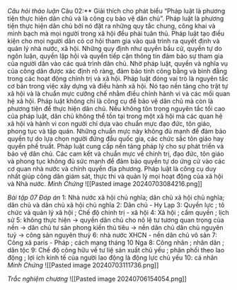 *Câu hỏi thảo luận*
	Câu 02:** Giải thích cho phát biểu “Pháp luật là phương tiện thực hiện dân chủ và là công cụ bảo vệ dân chủ”. 
	Pháp luật là phương tiện thực hiện dân chủ bởi nó đặt ra những quy tắc chung, công khai và minh bạch mà mọi người trong xã hội đều phải tuân thủ. Pháp luật tạo điều kiện cho mọi người dân có cơ hội tham gia vào quá trình ra quyết định và quản lý nhà nước, xã hội. Những quy định như quyền bầu cử, quyền tự do ngôn luận, quyền lập hội và quyền tiếp cận thông tin đảm bảo sự tham gia của người dân vào các quá trình dân chủ. Nhờ pháp luật, quyền và nghĩa vụ của công dân được xác định rõ ràng, đảm bảo tính công bằng và bình đẳng trong các hoạt động chính trị và xã hội.
	Pháp luật đóng vai trò là nguyên tắc cơ bản trong việc xây dựng và điều hành xã hội. Nó tạo nền tảng cho trật tự xã hội và là chuẩn mực cưỡng chế nhằm điều chỉnh hành vi và các mối quan hệ xã hội. Pháp luật không chỉ là công cụ để bảo vệ dân chủ mà còn là phương tiện để thực hiện dân chủ.
	Nếu không tôn trọng nguyên tắc tối cao của pháp luật, dân chủ không thể tồn tại trong một xã hội mà các quan hệ xã hội và hành vi con người chỉ dựa vào chuẩn mực đạo đức, tôn giáo, phong tục và tập quán. Những chuẩn mực này không đủ mạnh để đảm bảo quyền tự do lựa chọn người đứng đầu quốc gia, các chức sắc tôn giáo hay quyền phế truất.
	Pháp luật cung cấp nền tảng pháp lý cho sự phát triển và bảo vệ dân chủ. Các cam kết và chuẩn mực về chính trị, đạo đức, tôn giáo và phong tục không đủ sức mạnh để đảm bảo quyền tự do ứng cử vào các cơ quan nhà nước và chính quyền địa phương. Pháp luật là công cụ duy nhất giúp công dân giám sát, thực thi và quản lý mọi hoạt động của xã hội và Nhà nước.
	*Minh Chứng*
	 ![[Pasted image 20240703084216.png]]

*Bài tập 07*
	*Đáp án*
		1: Nhà nước xã hội chủ nghĩa; dân chủ xã hội chủ nghĩa; dân chủ và dân chủ xã hội chủ nghĩa
		2: Dân chủ - Hy Lạp
		3: Quyền lực ; tô chức và quản lý xã hội ; Chế độ chính trị -  xã hội
		4: Xã hội ; cầm quyền ; lịch sử
		5: không thực hiện -> quyền dân chủ cho nô lệ
		tư tương quan trọng của nền -> dân chủ tư sản
		phong kiến thủ tiêu -> nền dân chủ
		dân chủ nguyên tuỷ -> công sản nguyên thuỷ 
		6: nhà nước XHCN - nền dân chủ vô sản
		7: Công xã paris - Pháp ; cách mạng tháng 10 Nga
		8: Công nhân ; nhân dân ; dân tộc
		9: Chế độ công hữu về tư liệ sản xuất chủ yếu ; phân phối theo lao động ; lợi ích kinh tế của người lao động là động lực chủ yếu
		10: cá nhân
		*Minh Chứng* 
				![[Pasted image 20240703111736.png]]

*Trắc nghiệm chương*
	![[Pasted image 20240706154054.png]]